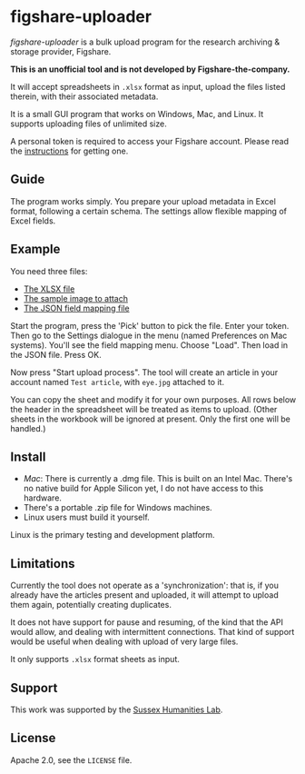 # figshare-uploader

_figshare-uploader_ is a bulk upload program for the research archiving &
storage provider, Figshare.

**This is an unofficial tool and is not developed by Figshare-the-company.**

It will accept spreadsheets in `.xlsx` format as input, upload the files listed
therein, with their associated metadata.

It is a small GUI program that works on Windows, Mac, and Linux.  It supports
uploading files of unlimited size.

A personal token is required to access your Figshare account.  Please read the
[instructions](doc/creating_personal_token.md) for getting one.

## Guide

The program works simply.  You prepare your upload metadata in Excel format,
following a certain schema.  The settings allow flexible mapping of Excel
fields.

## Example

You need three files:

* [The XLSX file](resources/basic_schema_for_non_institutional_account_upload.xlsx?raw=true)
* [The sample image to attach](resources/eye.jpg?raw=true)
* [The JSON field mapping file](resources/basic_schema_for_non_institutional_account.json?raw=true)

Start the program, press the 'Pick' button to pick the file.  Enter your token.
Then go to the Settings dialogue in the menu (named Preferences on Mac systems).
You'll see the field mapping menu.  Choose "Load".  Then load in the JSON file.
Press OK.

Now press "Start upload process".  The tool will create an article in your
account named `Test article`, with `eye.jpg` attached to it.

You can copy the sheet and modify it for your own purposes.  All rows below the
header in the spreadsheet will be treated as items to upload.  (Other sheets in
the workbook will be ignored at present.  Only the first one will be handled.)

## Install

* *Mac*: There is currently a .dmg file.  This is built on an Intel Mac.
There's no native build for Apple Silicon yet, I do not have access to this
hardware.
* There's a portable .zip file for Windows machines.
* Linux users must build it yourself.

Linux is the primary testing and development platform.

## Limitations

Currently the tool does not operate as a 'synchronization': that is, if you
already have the articles present and uploaded, it will attempt to upload them
again, potentially creating duplicates.

It does not have support for pause and resuming, of the kind that the API would
allow, and dealing with intermittent connections.  That kind of support would
be useful when dealing with upload of very large files.

It only supports `.xlsx` format sheets as input.

## Support

This work was supported by the [Sussex Humanities Lab](http://www.sussex.ac.uk/shl).

## License

Apache 2.0, see the `LICENSE` file.
